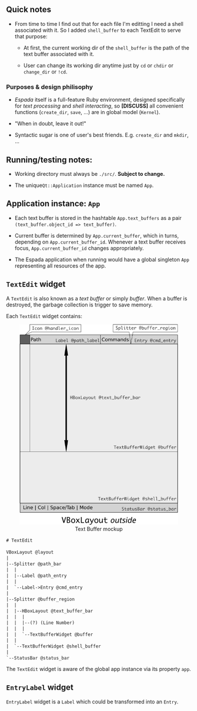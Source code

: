 ## Quick notes

* From time to time I find out that for each file I'm editting I need a shell associated with it.  So I added `shell_buffer` to each TextEdit to serve that purpose:

  - At first, the current working dir of the `shell_buffer` is the path of the text buffer associated with it.

  - User can change its working dir anytime just by `cd` or `chdir` or `change_dir` or `!cd`.

### Purposes & design philisophy

* *Espada* itself is a full-feature Ruby environment, designed specifically for *text processing* and *shell interacting*, so **\[DISCUSS\]** all convenient functions (`create_dir`, `save`, ...) are in global model (`Kernel`).

* "When in doubt, leave it out!"

* Syntactic sugar is one of user's best friends.  E.g. `create_dir` and `mkdir`, ...

## Running/testing notes:

* Working directory must always be `./src/`.  **Subject to change.**

* The unique`Qt::Application` instance must be named `App`.

## Application instance: `App`

* Each text buffer is stored in the hashtable `App.text_buffers` as a pair `(text_buffer.object_id => text_buffer)`.

* Current buffer is determined by `App.current_buffer`, which in turns, depending on `App.current_buffer_id`.  Whenever a text buffer receives focus, `App.current_buffer_id` changes appropriately.

* The Espada application when running would have a global singleton `App` representing all resources of the app.

## `TextEdit` widget

A `TextEdit` is also known as a *text buffer* or simply *buffer*.  When a buffer is destroyed, the garbage collection is trigger to save memory.

Each `TextEdit` widget contains:

<div style="align: center; text-align: center">
    <img src="../concepts/text_buffer.png" width="430px" /><br />
    Text Buffer mockup
</div>

    # TextEdit

    VBoxLayout @layout
    |
    |--Splitter @path_bar
    |  |
    |  |--Label @path_entry
    |  |
    |  `--Label->Entry @cmd_entry
    |
    |--Splitter @buffer_region
    |  |
    |  |--HBoxLayout @text_buffer_bar
    |  |  |
    |  |  |--(?) (Line Number)
    |  |  |
    |  |  `--TextBufferWidget @buffer
    |  |
    |  `--TextBufferWidget @shell_buffer
    |
    `--StatusBar @status_bar

The `TextEdit` widget is aware of the global app instance via its property `app`.

## `EntryLabel` widget

`EntryLabel` widget is a `Label` which could be transformed into an `Entry`.
